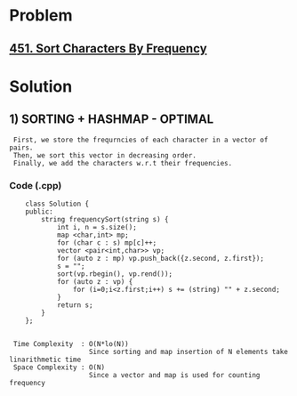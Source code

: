 # Problem

## [451. Sort Characters By Frequency](https://leetcode.com/problems/sort-characters-by-frequency/)


# Solution 

## 1) SORTING + HASHMAP - OPTIMAL

     First, we store the frequrncies of each character in a vector of pairs.
     Then, we sort this vector in decreasing order.
     Finally, we add the characters w.r.t their frequencies.
       
       
   ### Code (.cpp)
   
        class Solution {
        public:
            string frequencySort(string s) {
                int i, n = s.size();
                map <char,int> mp;
                for (char c : s) mp[c]++;
                vector <pair<int,char>> vp;
                for (auto z : mp) vp.push_back({z.second, z.first});
                s = "";
                sort(vp.rbegin(), vp.rend());
                for (auto z : vp) {
                    for (i=0;i<z.first;i++) s += (string) "" + z.second;
                }
                return s;
            }
        };

     
     Time Complexity  : O(N*lo(N)) 
                        Since sorting and map insertion of N elements take linarithmetic time
     Space Complexity : O(N)
                        Since a vector and map is used for counting frequency 
